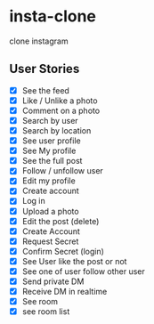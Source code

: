 # insta-clone

clone instagram

## User Stories

- [x] See the feed
- [x] Like / Unlike a photo
- [x] Comment on a photo
- [x] Search by user
- [x] Search by location
- [x] See user profile
- [x] See My profile
- [x] See the full post
- [x] Follow / unfollow user
- [x] Edit my profile
- [x] Create account
- [x] Log in
- [x] Upload a photo
- [x] Edit the post (delete)
- [x] Create Account
- [x] Request Secret
- [x] Confirm Secret (login)
- [x] See User like the post or not
- [x] See one of user follow other user
- [x] Send private DM
- [x] Receive DM in realtime
- [x] See room
- [x] see room list
